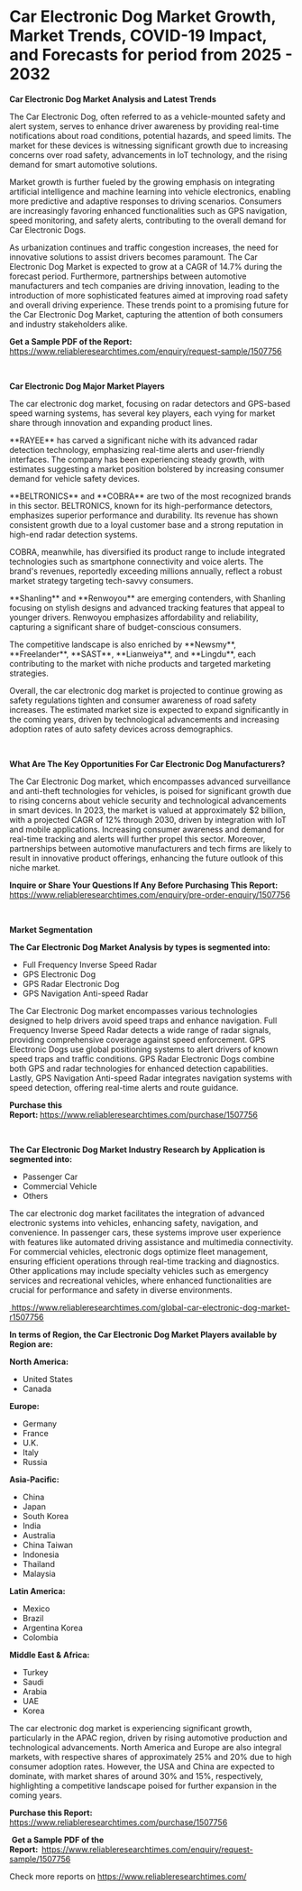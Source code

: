 <p><h1>Car Electronic Dog Market Growth, Market Trends, COVID-19 Impact, and Forecasts for period from 2025 - 2032</h1></p><p><strong>Car Electronic Dog Market Analysis and Latest Trends</strong></p>
<p><p>The Car Electronic Dog, often referred to as a vehicle-mounted safety and alert system, serves to enhance driver awareness by providing real-time notifications about road conditions, potential hazards, and speed limits. The market for these devices is witnessing significant growth due to increasing concerns over road safety, advancements in IoT technology, and the rising demand for smart automotive solutions.</p><p>Market growth is further fueled by the growing emphasis on integrating artificial intelligence and machine learning into vehicle electronics, enabling more predictive and adaptive responses to driving scenarios. Consumers are increasingly favoring enhanced functionalities such as GPS navigation, speed monitoring, and safety alerts, contributing to the overall demand for Car Electronic Dogs. </p><p>As urbanization continues and traffic congestion increases, the need for innovative solutions to assist drivers becomes paramount. The Car Electronic Dog Market is expected to grow at a CAGR of 14.7% during the forecast period. Furthermore, partnerships between automotive manufacturers and tech companies are driving innovation, leading to the introduction of more sophisticated features aimed at improving road safety and overall driving experience. These trends point to a promising future for the Car Electronic Dog Market, capturing the attention of both consumers and industry stakeholders alike.</p></p>
<p><strong>Get a Sample PDF of the Report:&nbsp;</strong> <a href="https://www.reliableresearchtimes.com/enquiry/request-sample/1507756?utm_campaign=2007&utm_medium=2&utm_source=Github&utm_content=ia&utm_term=23032025&utm_id=car-electronic-dog">https://www.reliableresearchtimes.com/enquiry/request-sample/1507756</a></p>
<p>&nbsp;</p>
<p><strong>Car Electronic Dog Major Market Players</strong></p>
<p><p>The car electronic dog market, focusing on radar detectors and GPS-based speed warning systems, has several key players, each vying for market share through innovation and expanding product lines.</p><p>**RAYEE** has carved a significant niche with its advanced radar detection technology, emphasizing real-time alerts and user-friendly interfaces. The company has been experiencing steady growth, with estimates suggesting a market position bolstered by increasing consumer demand for vehicle safety devices.</p><p>**BELTRONICS** and **COBRA** are two of the most recognized brands in this sector. BELTRONICS, known for its high-performance detectors, emphasizes superior performance and durability. Its revenue has shown consistent growth due to a loyal customer base and a strong reputation in high-end radar detection systems.</p><p>COBRA, meanwhile, has diversified its product range to include integrated technologies such as smartphone connectivity and voice alerts. The brand's revenues, reportedly exceeding millions annually, reflect a robust market strategy targeting tech-savvy consumers.</p><p>**Shanling** and **Renwoyou** are emerging contenders, with Shanling focusing on stylish designs and advanced tracking features that appeal to younger drivers. Renwoyou emphasizes affordability and reliability, capturing a significant share of budget-conscious consumers. </p><p>The competitive landscape is also enriched by **Newsmy**, **Freelander**, **SAST**, **Lianweiya**, and **Lingdu**, each contributing to the market with niche products and targeted marketing strategies.</p><p>Overall, the car electronic dog market is projected to continue growing as safety regulations tighten and consumer awareness of road safety increases. The estimated market size is expected to expand significantly in the coming years, driven by technological advancements and increasing adoption rates of auto safety devices across demographics.</p></p>
<p>&nbsp;</p>
<p><strong>What Are The Key Opportunities For Car Electronic Dog Manufacturers?</strong></p>
<p><p>The Car Electronic Dog market, which encompasses advanced surveillance and anti-theft technologies for vehicles, is poised for significant growth due to rising concerns about vehicle security and technological advancements in smart devices. In 2023, the market is valued at approximately $2 billion, with a projected CAGR of 12% through 2030, driven by integration with IoT and mobile applications. Increasing consumer awareness and demand for real-time tracking and alerts will further propel this sector. Moreover, partnerships between automotive manufacturers and tech firms are likely to result in innovative product offerings, enhancing the future outlook of this niche market.</p></p>
<p><strong>Inquire or Share Your Questions If Any Before Purchasing This Report:</strong> <a href="https://www.reliableresearchtimes.com/enquiry/pre-order-enquiry/1507756?utm_campaign=2007&utm_medium=2&utm_source=Github&utm_content=ia&utm_term=23032025&utm_id=car-electronic-dog">https://www.reliableresearchtimes.com/enquiry/pre-order-enquiry/1507756</a></p>
<p>&nbsp;</p>
<p><strong>Market Segmentation</strong></p>
<p><strong>The Car Electronic Dog Market Analysis by types is segmented into:</strong></p>
<p><ul><li>Full Frequency Inverse Speed Radar</li><li>GPS Electronic Dog</li><li>GPS Radar Electronic Dog</li><li>GPS Navigation Anti-speed Radar</li></ul></p>
<p><p>The Car Electronic Dog market encompasses various technologies designed to help drivers avoid speed traps and enhance navigation. Full Frequency Inverse Speed Radar detects a wide range of radar signals, providing comprehensive coverage against speed enforcement. GPS Electronic Dogs use global positioning systems to alert drivers of known speed traps and traffic conditions. GPS Radar Electronic Dogs combine both GPS and radar technologies for enhanced detection capabilities. Lastly, GPS Navigation Anti-speed Radar integrates navigation systems with speed detection, offering real-time alerts and route guidance.</p></p>
<p><strong>Purchase this Report:&nbsp;</strong><a href="https://www.reliableresearchtimes.com/purchase/1507756?utm_campaign=2007&utm_medium=2&utm_source=Github&utm_content=ia&utm_term=23032025&utm_id=car-electronic-dog">https://www.reliableresearchtimes.com/purchase/1507756</a></p>
<p>&nbsp;</p>
<p><strong>The Car Electronic Dog Market Industry Research by Application is segmented into:</strong></p>
<p><ul><li>Passenger Car</li><li>Commercial Vehicle</li><li>Others</li></ul></p>
<p><p>The car electronic dog market facilitates the integration of advanced electronic systems into vehicles, enhancing safety, navigation, and convenience. In passenger cars, these systems improve user experience with features like automated driving assistance and multimedia connectivity. For commercial vehicles, electronic dogs optimize fleet management, ensuring efficient operations through real-time tracking and diagnostics. Other applications may include specialty vehicles such as emergency services and recreational vehicles, where enhanced functionalities are crucial for performance and safety in diverse environments.</p></p>
<p><a href="https://www.reliableresearchtimes.com/global-car-electronic-dog-market-r1507756?utm_campaign=2007&utm_medium=2&utm_source=Github&utm_content=ia&utm_term=23032025&utm_id=car-electronic-dog">&nbsp;https://www.reliableresearchtimes.com/global-car-electronic-dog-market-r1507756</a></p>
<p><strong>In terms of Region, the Car Electronic Dog Market Players available by Region are:</strong></p>
<p>
    <p> <strong> North America: </strong>
        <ul>
            <li>United States</li>
            <li>Canada</li>
        </ul>
        </p> 
    <p> <strong> Europe: </strong>
        <ul>
            <li>Germany</li>
            <li>France</li>
            <li>U.K.</li>
            <li>Italy</li>
            <li>Russia</li>
        </ul>
        </p> 
    <p> <strong> Asia-Pacific: </strong>
        <ul>
            <li>China</li>
            <li>Japan</li>
            <li>South Korea</li>
            <li>India</li>
            <li>Australia</li>
            <li>China Taiwan</li>
            <li>Indonesia</li>
            <li>Thailand</li>
            <li>Malaysia</li>
        </ul>
        </p> 
    <p> <strong> Latin America: </strong>
        <ul>
            <li>Mexico</li>
            <li>Brazil</li>
            <li>Argentina Korea</li>
            <li>Colombia</li>
        </ul>
        </p> 
    <p> <strong> Middle East & Africa: </strong>
        <ul>
            <li>Turkey</li>
            <li>Saudi</li>
            <li>Arabia</li>
            <li>UAE</li>
            <li>Korea</li>
        </ul>
    </p>
    </p>
<p><p>The car electronic dog market is experiencing significant growth, particularly in the APAC region, driven by rising automotive production and technological advancements. North America and Europe are also integral markets, with respective shares of approximately 25% and 20% due to high consumer adoption rates. However, the USA and China are expected to dominate, with market shares of around 30% and 15%, respectively, highlighting a competitive landscape poised for further expansion in the coming years.</p></p>
<p><strong>Purchase this Report: </strong><a href="https://www.reliableresearchtimes.com/purchase/1507756?utm_campaign=2007&utm_medium=2&utm_source=Github&utm_content=ia&utm_term=23032025&utm_id=car-electronic-dog">https://www.reliableresearchtimes.com/purchase/1507756</a></p>
<p>&nbsp;<strong>Get a Sample PDF of the Report:&nbsp;&nbsp;</strong><a href="https://www.reliableresearchtimes.com/enquiry/request-sample/1507756?utm_campaign=2007&utm_medium=2&utm_source=Github&utm_content=ia&utm_term=23032025&utm_id=car-electronic-dog">https://www.reliableresearchtimes.com/enquiry/request-sample/1507756</a></p>
<p><strong></strong></p>
<p>Check more reports on <a href="https://www.reliableresearchtimes.com/?utm_campaign=2007&utm_medium=2&utm_source=Github&utm_content=ia&utm_term=23032025&utm_id=car-electronic-dog">https://www.reliableresearchtimes.com/</a></p>